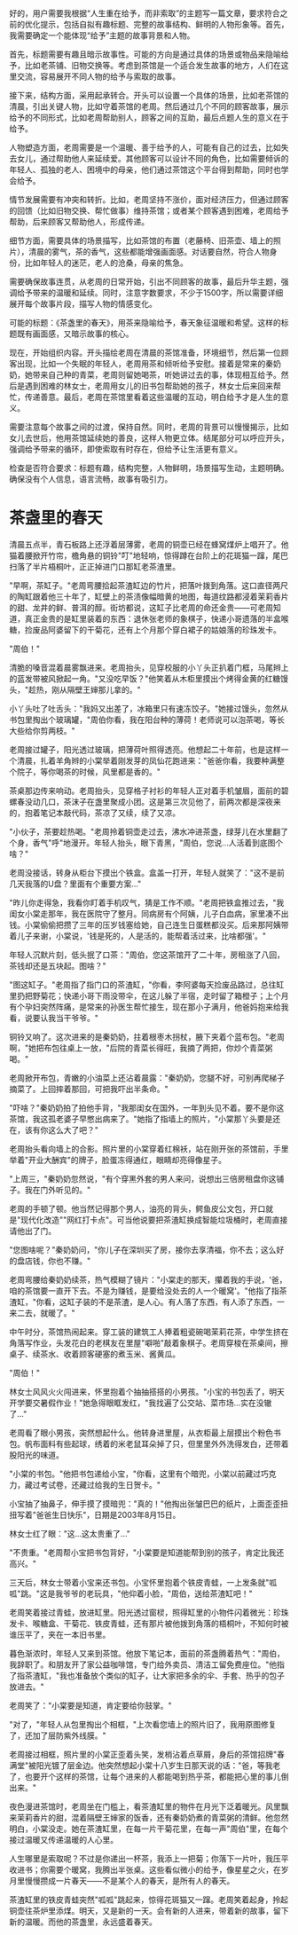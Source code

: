 <ReasoningChainRenderer>
好的，用户需要我根据“人生重在给予，而非索取”的主题写一篇文章，要求符合之前的优化提示，包括自拟有趣标题、完整的故事结构、鲜明的人物形象等。首先，我需要确定一个能体现“给予”主题的故事背景和人物。

首先，标题需要有趣且暗示故事性。可能的方向是通过具体的场景或物品来隐喻给予，比如老茶铺、旧物交换等。考虑到茶馆是一个适合发生故事的地方，人们在这里交流，容易展开不同人物的给予与索取的故事。

接下来，结构方面，采用起承转合。开头可以设置一个具体的场景，比如老茶馆的清晨，引出关键人物，比如守着茶馆的老周。然后通过几个不同的顾客故事，展示给予的不同形式，比如老周帮助别人，顾客之间的互助，最后点题人生的意义在于给予。

人物塑造方面，老周需要是一个温暖、善于给予的人，可能有自己的过去，比如失去女儿，通过帮助他人来延续爱。其他顾客可以设计不同的角色，比如需要倾诉的年轻人、孤独的老人、困境中的母亲，他们通过茶馆这个平台得到帮助，同时也学会给予。

情节发展需要有冲突和转折。比如，老周坚持不涨价，面对经济压力，但通过顾客的回馈（比如旧物交换、帮忙做事）维持茶馆；或者某个顾客遇到困难，老周给予帮助，后来顾客又帮助他人，形成传递。

细节方面，需要具体的场景描写，比如茶馆的布置（老藤椅、旧茶壶、墙上的照片），清晨的雾气，茶的香气，这些都能增强画面感。对话要自然，符合人物身份，比如年轻人的迷茫，老人的沧桑，母亲的焦急。

需要确保故事连贯，从老周的日常开始，引出不同顾客的故事，最后升华主题，强调给予带来的温暖和延续。同时，注意字数要求，不少于1500字，所以需要详细展开每个故事片段，描写人物的情感变化。

可能的标题：《茶盏里的春天》，用茶来隐喻给予，春天象征温暖和希望。这样的标题既有画面感，又暗示故事的核心。

现在，开始组织内容。开头描绘老周在清晨的茶馆准备，环境细节，然后第一位顾客出现，比如一个失眠的年轻人，老周用茶和倾听给予安慰。接着是常来的秦奶奶，她带来自己种的青菜，老周则留她喝茶，听她讲过去的事，体现相互给予。然后是遇到困难的林女士，老周用女儿的旧书包帮助她的孩子，林女士后来回来帮忙，传递善意。最后，老周在茶馆里看着这些温暖的互动，明白给予才是人生的意义。

需要注意每个故事之间的过渡，保持自然。同时，老周的背景可以慢慢揭示，比如女儿去世后，他用茶馆延续她的善良，这样人物更立体。结尾部分可以呼应开头，强调给予带来的循环，即使索取有时存在，但给予让生活更有意义。

检查是否符合要求：标题有趣，结构完整，人物鲜明，场景描写生动，主题明确。确保没有个人信息，语言流畅，故事有吸引力。

</ReasoningChainRenderer>



# 茶盏里的春天

清晨五点半，青石板路上还浮着层薄雾，老周的铜壶已经在蜂窝煤炉上唱开了。他猫着腰掀开竹帘，檐角悬的铜铃"叮"地轻响，惊得蹲在台阶上的花斑猫一蹿，尾巴扫落了半片梧桐叶，正正掉进门口那缸老茶渣里。

"早啊，茶缸子。"老周弯腰拾起茶渣缸边的竹片，把落叶拨到角落。这口直径两尺的陶缸跟着他三十年了，缸壁上的茶渍像幅暗黄的地图，每道纹路都浸着茉莉香片的甜、龙井的鲜、普洱的醇。街坊都说，这缸子比老周的命还金贵——可老周知道，真正金贵的是缸里装着的东西：退休张老师的象棋子，快递小哥遗落的半盒喉糖，捡废品阿婆留下的干菊花，还有上个月那个穿白裙子的姑娘落的珍珠发卡。

"周伯！"

清脆的嗓音混着晨雾飘进来。老周抬头，见穿校服的小丫头正扒着门框，马尾辫上的蓝发带被风掀起一角。"又没吃早饭？"他笑着从木柜里摸出个烤得金黄的红糖馒头，"趁热，刚从隔壁王婶那儿拿的。"

小丫头吐了吐舌头："我妈又出差了，冰箱里只有速冻饺子。"她接过馒头，忽然从书包里掏出个玻璃罐，"周伯你看，我在阳台种的薄荷！老师说可以泡茶喝，等长大些给你剪两枝。"

老周接过罐子，阳光透过玻璃，把薄荷叶照得透亮。他想起二十年前，也是这样一个清晨，扎着羊角辫的小棠举着刚发芽的凤仙花跑进来："爸爸你看，我要种满整个院子，等你喝茶的时候，风里都是香的。"

茶桌那边传来响动。老周抬头，见穿格子衬衫的年轻人正对着手机皱眉，面前的碧螺春没动几口，茶沫子在盏里聚成小团。这是第三次见他了，前两次都是深夜来的，抱着笔记本敲代码，茶凉了又续，续了又凉。

"小伙子，茶要趁热喝。"老周拎着铜壶走过去，沸水冲进茶盏，绿芽儿在水里翻了个身，香气"呼"地漫开。年轻人抬头，眼下青黑，"周伯，您说...人活着到底图个啥？"

老周没接话，转身从柜台下摸出个铁盒。盒盖一打开，年轻人就笑了："这不是前几天我落的U盘？里面有个重要方案..."

"昨儿你走得急，我看你盯着手机叹气，猜是工作不顺。"老周把铁盒推过去，"我闺女小棠走那年，我在医院守了整月。同病房有个阿姨，儿子白血病，家里凑不出钱。小棠偷偷把攒了三年的压岁钱塞给她，自己连生日蛋糕都没买。后来那阿姨带着儿子来谢，小棠说，'钱是死的，人是活的，能帮着活过来，比啥都强'。"

年轻人沉默片刻，低头抿了口茶："周伯，您这茶馆开了二十年，房租涨了八回，茶钱却还是五块起。图啥？"

"图这缸子。"老周指了指门口的茶渣缸，"你看，李阿婆每天捡废品路过，总往缸里扔把野菊花；快递小哥下雨没带伞，在这儿躲了半宿，走时留了箱橙子；上个月有个孕妇突然阵痛，是常来的孙医生帮忙接生，现在那小子满月，他爸妈抱来给我看，说要认我当干爷爷。"

铜铃又响了。这次进来的是秦奶奶，拄着根枣木拐杖，腋下夹着个蓝布包。"老周啊，"她把布包往桌上一放，"后院的青菜长得旺，我摘了两把，你炒个青菜粥喝。"

老周掀开布包，青嫩的小油菜上还沾着晨露："秦奶奶，您腿不好，可别再爬梯子摘菜了。上回摔着那回，可把我吓出半条命。"

"吓啥？"秦奶奶拍了拍他手背，"我那闺女在国外，一年到头见不着。要不是你这茶馆，我这孤老婆子早憋出病来了。"她指了指墙上的照片，"小棠那丫头要是还在，该有你这么大了吧？"

老周抬头看向墙上的合影。照片里的小棠穿着红棉袄，站在刚开张的茶馆前，手里举着"开业大酬宾"的牌子，脸蛋冻得通红，眼睛却亮得像星子。

"上周三，"秦奶奶忽然说，"有个穿黑外套的男人来问，说想出三倍房租盘你这铺子。我在门外听见的。"

老周的手顿了顿。他当然记得那个男人，油亮的背头，鳄鱼皮公文包，开口就是"现代化改造""网红打卡点"。可当他说要把茶渣缸换成智能垃圾桶时，老周直接请他出了门。

"您图啥呢？"秦奶奶问，"你儿子在深圳买了房，接你去享清福，你不去；这么好的盘店钱，你也不赚。"

老周弯腰给秦奶奶续茶，热气模糊了镜片："小棠走的那天，攥着我的手说，'爸，咱的茶馆要一直开下去。不是为赚钱，是要给没处去的人一个暖窝'。"他指了指茶渣缸，"你看，这缸子装的不是茶渣，是人心。有人落了东西，有人添了东西，一来二去，就暖了。"

中午时分，茶馆热闹起来。穿工装的建筑工人捧着粗瓷碗喝茉莉花茶，中学生挤在角落写作业，头发花白的老棋友在里屋"噼啪"敲着象棋子。老周穿梭在茶桌间，擦桌子、续茶水、收着顾客硬塞的煮玉米、酱黄瓜。

"周伯！"

林女士风风火火闯进来，怀里抱着个抽抽搭搭的小男孩。"小宝的书包丢了，明天开学要交暑假作业！"她急得眼眶发红，"我找遍了公交站、菜市场...实在没辙了..."

老周看了眼小男孩，突然想起什么。他转身进里屋，从衣柜最上层摸出个粉色书包。帆布面料有些起球，绣着的米老鼠耳朵掉了只，但里里外外洗得发白，还带着股阳光的味道。

"小棠的书包。"他把书包递给小宝，"你看，这里有个暗兜，小棠以前藏过巧克力，藏过考试卷，还藏过给我的生日贺卡。"

小宝抽了抽鼻子，伸手摸了摸暗兜："真的！"他掏出张皱巴巴的纸片，上面歪歪扭扭写着"爸爸生日快乐"，日期是2003年8月15日。

林女士红了眼："这...这太贵重了..."

"不贵重。"老周帮小宝把书包背好，"小棠要是知道能帮到别的孩子，肯定比我还高兴。"

三天后，林女士带着小宝来还书包。小宝怀里抱着个铁皮青蛙，一上发条就"呱呱"跳。"这是我爷爷的老玩具，"他仰着小脸，"周伯，送给茶渣缸吧！"

老周笑着接过青蛙，放进缸里。阳光透过窗棂，照得缸里的小物件闪着微光：珍珠发卡、喉糖盒、干菊花、铁皮青蛙，还有那片被他拨到角落的梧桐叶，不知何时被谁压平了，夹在一本旧书里。

暮色渐浓时，年轻人又来到茶馆。他放下笔记本，面前的茶盏腾着热气："周伯，我辞职了。和朋友开了家公益咖啡馆，专门给外卖员、清洁工留免费座位。"他指了指茶渣缸，"我也准备放个类似的缸子，让大家把多余的伞、手套、热乎的包子放进去。"

老周笑了："小棠要是知道，肯定要给你鼓掌。"

"对了，"年轻人从包里掏出个相框，"上次看您墙上的照片旧了，我用原图修复了，还加了层防紫外线膜。"

老周接过相框，照片里的小棠正歪着头笑，发梢沾着点草屑，身后的茶馆招牌"春满堂"被阳光镀了层金边。他突然想起小棠十八岁生日那天说的话："爸，等我老了，也要开个这样的茶馆，让每个进来的人都能喝到热乎茶，都能把心里的事儿倒出来。"

夜色漫进茶馆时，老周坐在门槛上，看茶渣缸里的物件在月光下泛着暖光。风里飘来茉莉香片的甜，混着隔壁王婶家的饭香，还有秦奶奶煮的青菜粥的清鲜。他忽然明白，小棠没走。她在茶渣缸里，在每一片干菊花里，在每一声"周伯"里，在每个接过温暖又传递温暖的人心里。

人生哪里是索取呢？不过是你递出一杯茶，我添上一把菊；你落下一片叶，我压平收进书；你需要个暖窝，我腾出半张桌。这些看似微小的给予，像星星之火，在岁月里慢慢攒成一片春天——不是某个人的春天，是所有人的春天。

茶渣缸里的铁皮青蛙突然"呱呱"跳起来，惊得花斑猫又一蹿。老周笑着起身，拎起铜壶往茶炉里添煤。明天，又是新的一天。会有新的人进来，带着新的故事，留下新的温暖。而他的茶盏里，永远盛着春天。